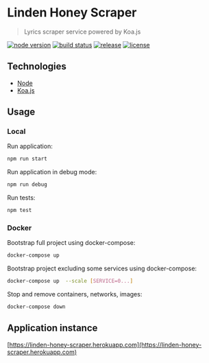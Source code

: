 # Linden Honey Scraper

> Lyrics scraper service powered by Koa.js

[![node version][node-image]][node-url]
[![build status][ci-image]][ci-url]
[![release][release-image]][release-url]
[![license][license-image]][license-url]

[node-image]: https://img.shields.io/badge/node-12.x.x-brightgreen.svg?style=flat-square
[node-url]: https://nodejs.org/en/download/
[release-image]: https://img.shields.io/github/release/linden-honey/linden-honey-scraper.svg?style=flat-square
[release-url]: https://github.com/linden-honey/linden-honey-scraper/releases
[ci-image]: https://img.shields.io/github/workflow/status/linden-honey/linden-honey-scraper/CI
[ci-url]: https://github.com/linden-honey/linden-honey-scraper/actions
[license-image]: https://img.shields.io/github/license/mashape/apistatus.svg?style=flat-square
[license-url]: https://github.com/linden-honey/linden-honey-scraper/blob/master/LICENSE

## Technologies

- [Node](https://nodejs.org/)
- [Koa.js](https://koajs.com/)

## Usage

### Local

Run application:

```bash
npm run start
```

Run application in debug mode:

```bash
npm run debug
```

Run tests:

```bash
npm test
```

### Docker

Bootstrap full project using docker-compose:

```bash
docker-compose up
```

Bootstrap project excluding some services using docker-compose:

```bash
docker-compose up  --scale [SERVICE=0...]
```

Stop and remove containers, networks, images:

```bash
docker-compose down
```

## Application instance

[https://linden-honey-scraper.herokuapp.com](https://linden-honey-scraper.herokuapp.com)
